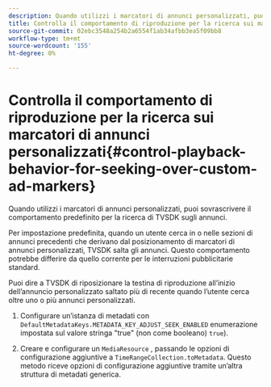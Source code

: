 ```yaml
---
description: Quando utilizzi i marcatori di annunci personalizzati, puoi sovrascrivere il comportamento predefinito per la ricerca di TVSDK sugli annunci.
title: Controlla il comportamento di riproduzione per la ricerca sui marcatori di annunci personalizzati
source-git-commit: 02ebc3548a254b2a6554f1ab34afbb3ea5f09bb8
workflow-type: tm+mt
source-wordcount: '155'
ht-degree: 0%

---
```


# Controlla il comportamento di riproduzione per la ricerca sui marcatori di annunci personalizzati{#control-playback-behavior-for-seeking-over-custom-ad-markers}

Quando utilizzi i marcatori di annunci personalizzati, puoi sovrascrivere il comportamento predefinito per la ricerca di TVSDK sugli annunci.

Per impostazione predefinita, quando un utente cerca in o nelle sezioni di annunci precedenti che derivano dal posizionamento di marcatori di annunci personalizzati, TVSDK salta gli annunci. Questo comportamento potrebbe differire da quello corrente per le interruzioni pubblicitarie standard.

Puoi dire a TVSDK di riposizionare la testina di riproduzione all’inizio dell’annuncio personalizzato saltato più di recente quando l’utente cerca oltre uno o più annunci personalizzati.

1. Configurare un’istanza di metadati con `DefaultMetadataKeys.METADATA_KEY_ADJUST_SEEK_ENABLED` enumerazione impostata sul valore stringa &quot;true&quot; (non come booleano) `true`).

1. Creare e configurare un `MediaResource` , passando le opzioni di configurazione aggiuntive a `TimeRangeCollection.toMetadata`. Questo metodo riceve opzioni di configurazione aggiuntive tramite un’altra struttura di metadati generica.
